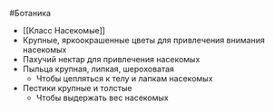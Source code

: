 #Ботаника 
- [[Класс Насекомые]]
- Крупные, яркоокрашенные цветы для привлечения внимания насекомых
- Пахучий нектар для привлечения насекомых
- Пыльца крупная, липкая, шероховатая
	- Чтобы цепляться к телу и лапкам насекомых
- Пестики крупные и толстые
	- Чтобы выдержать вес насекомых